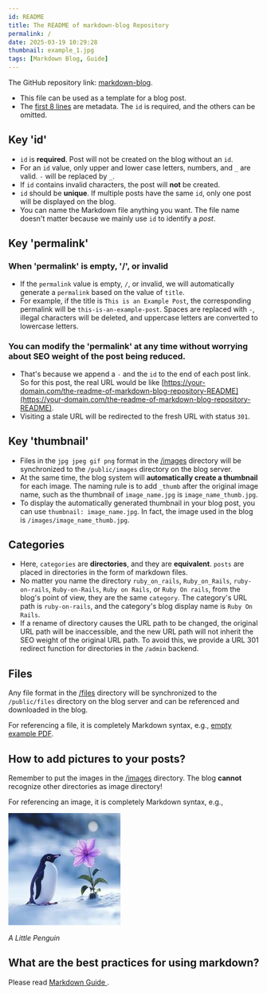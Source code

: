 ```yaml
---
id: README
title: The README of markdown-blog Repository
permalink: /
date: 2025-03-19 10:29:28
thumbnail: example_1.jpg
tags: [Markdown Blog, Guide]
---
```


The GitHub repository link: [markdown-blog](https://github.com/CoderResume/markdown-blog).

- This file can be used as a template for a blog post.
- The [first 8 lines](https://raw.githubusercontent.com/CoderResume/markdown-blog/refs/heads/main/published/README.md) are metadata. The `id` is required, and the others can be omitted.

## Key 'id'

- `id` is **required**. Post will not be created on the blog without an `id`.
- For an `id` value, only upper and lower case letters, numbers, and `_` are valid. `-` will be replaced by `_`.
- If `id` contains invalid characters, the post will **not** be created.
- `id` should be **unique**. If multiple posts have the same `id`, only one post will be displayed on the blog.
- You can name the Markdown file anything you want. The file name doesn't matter because we mainly use `id` to identify a *post*.

## Key 'permalink'

### When 'permalink' is empty, '/', or invalid

- If the `permalink` value is empty, `/`, or invalid, we will automatically generate a `permalink` based on the value of `title`.
- For example, if the title is `This is an Example Post`, the corresponding permalink will be `this-is-an-example-post`. Spaces are replaced with `-`, illegal characters will be deleted, and uppercase letters are converted to lowercase letters.

### You can modify the 'permalink' at any time without worrying about SEO weight of the post being reduced.

- That's because we append a `-` and the `id` to the end of each post link.
    So for this post, the real URL would be like [https://your-domain.com/the-readme-of-markdown-blog-repository-README](https://your-domain.com/the-readme-of-markdown-blog-repository-README).
- Visiting a stale URL will be redirected to the fresh URL with status `301`.

## Key 'thumbnail'

- Files in the `jpg jpeg gif png` format in the [/images](/images) directory will be synchronized to the `/public/images` directory on the blog server.
- At the same time, the blog system will **automatically create a thumbnail** for each image. The naming rule is to add `_thumb` after the original image name, such as the thumbnail of `image_name.jpg` is `image_name_thumb.jpg`.
- To display the automatically generated thumbnail in your blog post, you can use `thumbnail: image_name.jpg`. In fact, the image used in the blog is `/images/image_name_thumb.jpg`.

## Categories

- Here, `categories` are **directories**, and they are **equivalent**. `posts` are placed in directories in the form of markdown files.
- No matter you name the directory `ruby_on_rails`, `Ruby_on_Rails`, `ruby-on-rails`, `Ruby-on-Rails`, `Ruby on Rails`, or `Ruby On rails`, from the blog's point of view, they are the same `category`. The category's URL path is `ruby-on-rails`, and the category's blog display name is `Ruby On Rails`.
- If a rename of directory causes the URL path to be changed, the original URL path will be inaccessible, and the new URL path will not inherit the SEO weight of the original URL path. To avoid this, we provide a URL 301 redirect function for directories in the `/admin` backend.

## Files

Any file format in the [/files](/files) directory will be synchronized to the `/public/files` directory on the blog server and can be referenced and downloaded in the blog.

For referencing a file, it is completely Markdown syntax, e.g., [empty example PDF](/files/empty_example.pdf).

## How to add pictures to your posts?

Remember to put the images in the [/images](/images) directory. The blog **cannot** recognize other directories as image directory!

For referencing an image, it is completely Markdown syntax, e.g.,

![](/images/example_1.jpg)

*A Little Penguin*

## What are the best practices for using markdown?

Please read [Markdown Guide ](https://markdownguide.offshoot.io/basic-syntax/).
